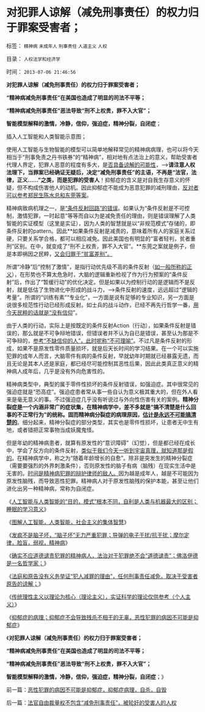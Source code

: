 # 对犯罪人谅解（减免刑事责任）的权力归于罪案受害者；

标签： `精神病` `未成年人` `刑事责任` `人道主义` `人权` 

目录： `人权法学和经济学`

时间： `2013-07-06 21:46:56`

**对犯罪人谅解（减免刑事责任）的权力归于罪案受害者；**

**“精神病减免刑事责任”在美国也造成了明显的司法不平等；**

**“精神病减免刑事责任”恶法导致“刑不上权贵，罪不入大官”；**

**智能模型解释的激情，冷静，信仰，强迫症，精神分裂，自闭症**；

插入人工智能和人类智能示意图；

使用人工智能与生物智能的模型可以简单地解释常见的精神病病理，也可以将今天相当于“刑事免责之丹书铁券”的“精神病”，相对地有点法治上的意义，帮助受害者代理人界定，犯罪人恶意的程度有多大，是[否具备谅解的可能性](../../../2013/7/5/精神病患者不能减免刑事责任，不是道德和哲学命题；.md)，——>**请注意人权法理下，当罪案已经确证无疑后，决定“减免刑事责任”的主语，不再是“法官，法律，正义……”之类，而是犯罪的受害人**！抑郁症的含义是对自我生存意义的怀疑，但不构成伤害他人的动机。因此抑郁症不能成为恶意犯罪的减刑理由，[反对者可以参考郑民生陈水总和东莞等案](../../../2013/6/18/郑民生和陈水总将民粹归来，全力狙击中国的民主进程；.md)。

精神病致病机理之一，是[“条件反射回路”的错误](../../../2013/7/4/发疯不是脑子坏，“脑子坏”无力严重犯罪.md)。如果认为“条件反射是不可控制，激情犯罪，一时起意”等等而自以为是减免责任的理由，则是错误理解了人类智能的实证模型（这里是实证），因为人类的智慧就是以“非规范模式”存储的，即条件反射的pattern。因此**如果条件反射是减责的，意味着所有人的家庭关系过硬，只要关系学合格，都可以相应减免。因此美国也有明显的“富者轻判，贫者重刑”区别。在中，就变成了“刑不上权贵，罪不入大官”。**东莞之案就是例子，但是本即祸因之民粹，[又会归罪于“贫富差别”。](../../../2013/1/22/炒作贫富差距，不是毛左就是民粹，至少是纳粹.md)

所谓“冷静”后“控制了激情”，是指行动优先级不高的条件反射（[如一般所称的正义](../../../2009/9/4/上帝总是和您的正义离得远远的.md)），在形势也不算太危急时，大脑的逻辑重新检视了作为行为预案的“条件反射”后，作出了“暂缓行动”的优化决定。但是如果以为控制行动的是逻辑而不是反射，就是低估了生物进化中形成的战斗力，——>条件反射的速度，远远超过“逻辑的考量”。所谓的“训练有素”“专业化”，一方面是说有足够的专业知识，另一方面是说很多规范性行动已经形成反射。如士兵的战斗动作，已经不再先行哲学一番，[用今天民粹的话就是“没有信仰](../../../2012/4/6/“道德滑坡，缺乏信仰”即“祖宗之法不可变”.md)”。

由于人类的行动，实际上是按既定的条件反射Action（行动），如果条件反射是错误的，那么就是不可争辩地错误，但错误者并不认为自已是错误，甚至认为那是不可争辩的，[参考“不缺信仰的人”，此时呢称“不可理喻”](../../../2011/2/15/科学社会进化论是社会科学的基石.md)。不过凡是条件反射的形成，如果不是原发性零件质量损坏，就是后天长时间的学习结果。在一个可以实施犯罪的成年人而言，大脑零件有病的条件反射，早就幼年时期就已经暴露无遗，而且无论是其本人还是家庭，都已经尽可能控制其恶性后果，因此此类真正意义的精神病人成年后，几乎是没有外向危害性的。

精神病类型中，典型的属于零件性损坏的条件反射错误，如强迫症。其中很常见的强迫症就是“恐高症”。强迫症患者常从事一些自认为意义极其重大的，但在外人看来是毫无意义的事。不过强迫症几乎没有听说过与外向性伤害有关的案例。**精神分裂症是一个内涵非常广的症状集，在精神病学中，差不多就是“搞不清楚是什么回事的不正常行为”的统称。固而精神病分裂症的病理原因，[估计是永远不可能搞清楚的](../../../2013/6/28/每个人都可以理解精神病,精神病人犯罪只是普通的犯罪.md)**。细分起来，精神分裂症的部分类型，其实也是零件性损坏，让患者无中生有地，或者错把正常事物当成妖魔鬼怪。

但是年幼的精神病患者，就算有原发性的“意识障碍”（幻觉），但是都已经在成长中，学会了反方向的条件反射，[类似于我们今天一听到宇宙真理，就知道那是假的](../../../2013/6/23/宇宙真理的汉语误会，自寻短见的理论自信.md)。在精神病学中，称之为“随着年龄增长的自愈”。除非是突发生的精神分裂症（需要要强烈的外界刺激条件），否则原发性的脑子有病（脑残）在现实生活中是无害的。[时间是精神病犯罪的辩护律师的敌人。](../../../2013/6/28/国人以讹传讹“精神病人／青少年犯罪减免刑事责任”.md)因为越是成年人，越是不可能因为原发性脑残，而导致恶性犯罪。精神病人对于原发性脑残的保护本能，甚至让他们进化出另一种精神病，常称为自闭症。

《[人工智能与人类智能的“目的，模式”根本不同，自利是人类与机器最大的区别；睡眠的学习意义](../../../2013/7/4/人工智能，自利，人类智能，睡大觉的重要意义.md)》

《[图解人工智能，人类智能，社会主义的集体智慧](../../../2013/7/4/图解人工智能，人类智能，社会主义的集体智慧.md)》

《[发疯不是脑子坏，“脑子坏”无力严重犯罪；导弹的电子干扰/抗干扰；摩尔定律，脸盲，弱视，精神病](../../../2013/7/4/发疯不是脑子坏，“脑子坏”无力严重犯罪.md)》

《[确实不应道德谴责犯罪的精神病人，法治对于犯罪绝不会“道德谴责”；佛洛伊德是一名哲学家；](../../../2013/7/5/精神病患者承担刑事责任，不是“傻子含笑上刑场”.md)》

《[法庭和原告没有义务举证“犯人减罪的理由”，任何刑事责任减免，取决于受害者原告的谅解；](../../../2013/7/5/精神病患者不能减免刑事责任，不是道德和哲学命题；.md)》

《[传统理性主义以理论为核心（理论主义），实证科学的理论仅供参考（个人主义）](../../../2013/7/6/实证科学中的理论没有证伪的价值,传统文化的“理论主义”.md)》

《[抑郁症的病理；抑郁症不会导致残杀不相干的无辜，恶性犯罪的病因不可能是抑郁症](../../../2013/7/6/恶性犯罪的病因不可能是抑郁症，抑郁症病理，自杀，自毁.md)》

《**对犯罪人谅解（减免刑事责任）的权力归于罪案受害者；**

**“精神病减免刑事责任”在美国也造成了明显的司法不平等；**

**“精神病减免刑事责任”恶法导致“刑不上权贵，罪不入大官”；**

**智能模型解释的激情，冷静，信仰，强迫症，精神分裂，自闭症**；》



前一篇：[恶性犯罪的病因不可能是抑郁症，抑郁症病理，自杀，自毁](../../../2013/7/6/恶性犯罪的病因不可能是抑郁症，抑郁症病理，自杀，自毁.md)

后一篇：[法官自由裁量权不包含“减免刑事责任”，被轮奸的受害人的人权](../../../2013/7/6/法官自由裁量权不包含“减免刑事责任”，被轮奸的受害人的人权.md)